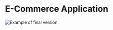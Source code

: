  # E-Commerce Application
 

![Example of final version](https://github.com/tupes/comit-saskatoon-react/blob/master/applications/e-commerce/E-Commerce%20example.png)

